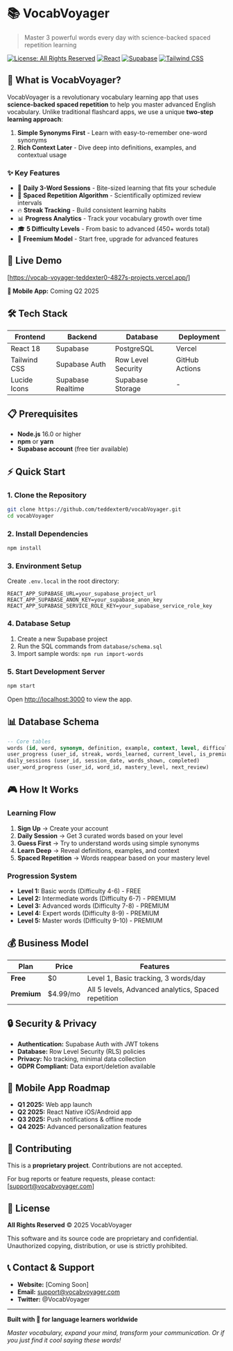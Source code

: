 # 📚 VocabVoyager

> Master 3 powerful words every day with science-backed spaced repetition learning

[![License: All Rights Reserved](https://img.shields.io/badge/License-All%20Rights%20Reserved-red.svg)](LICENSE)
[![React](https://img.shields.io/badge/React-18.2.0-blue.svg)](https://reactjs.org/)
[![Supabase](https://img.shields.io/badge/Supabase-2.53.0-green.svg)](https://supabase.com/)
[![Tailwind CSS](https://img.shields.io/badge/Tailwind_CSS-4.1.11-38B2AC.svg)](https://tailwindcss.com/)

## 🎯 **What is VocabVoyager?**

VocabVoyager is a revolutionary vocabulary learning app that uses **science-backed spaced repetition** to help you master advanced English vocabulary. Unlike traditional flashcard apps, we use a unique **two-step learning approach**:

1. **Simple Synonyms First** - Learn with easy-to-remember one-word synonyms
2. **Rich Context Later** - Dive deep into definitions, examples, and contextual usage

### ✨ **Key Features**

- 📅 **Daily 3-Word Sessions** - Bite-sized learning that fits your schedule
- 🧠 **Spaced Repetition Algorithm** - Scientifically optimized review intervals
- 🔥 **Streak Tracking** - Build consistent learning habits
- 📊 **Progress Analytics** - Track your vocabulary growth over time
- 🎓 **5 Difficulty Levels** - From basic to advanced (450+ words total)
- 💎 **Freemium Model** - Start free, upgrade for advanced features

## 🚀 **Live Demo**
[https://vocab-voyager-teddexter0-4827s-projects.vercel.app/]

**📱 Mobile App:** Coming Q2 2025

## 🛠️ **Tech Stack**

| Frontend | Backend | Database | Deployment |
|----------|---------|----------|------------|
| React 18 | Supabase | PostgreSQL | Vercel |
| Tailwind CSS | Supabase Auth | Row Level Security | GitHub Actions |
| Lucide Icons | Supabase Realtime | Supabase Storage | - |

## 📋 **Prerequisites**

- **Node.js** 16.0 or higher
- **npm** or **yarn**
- **Supabase account** (free tier available)

## ⚡ **Quick Start**

### 1. Clone the Repository
```bash
git clone https://github.com/teddexter0/vocabVoyager.git
cd vocabVoyager
```

### 2. Install Dependencies
```bash
npm install
```

### 3. Environment Setup
Create `.env.local` in the root directory:
```env
REACT_APP_SUPABASE_URL=your_supabase_project_url
REACT_APP_SUPABASE_ANON_KEY=your_supabase_anon_key
REACT_APP_SUPABASE_SERVICE_ROLE_KEY=your_supabase_service_role_key
```

### 4. Database Setup
1. Create a new Supabase project
2. Run the SQL commands from `database/schema.sql`
3. Import sample words: `npm run import-words`

### 5. Start Development Server
```bash
npm start
```

Open [http://localhost:3000](http://localhost:3000) to view the app.

## 📊 **Database Schema**

```sql
-- Core tables
words (id, word, synonym, definition, example, context, level, difficulty)
user_progress (user_id, streak, words_learned, current_level, is_premium)
daily_sessions (user_id, session_date, words_shown, completed)
user_word_progress (user_id, word_id, mastery_level, next_review)
```

## 🎮 **How It Works**

### Learning Flow
1. **Sign Up** → Create your account
2. **Daily Session** → Get 3 curated words based on your level
3. **Guess First** → Try to understand words using simple synonyms
4. **Learn Deep** → Reveal definitions, examples, and context
5. **Spaced Repetition** → Words reappear based on your mastery level

### Progression System
- **Level 1:** Basic words (Difficulty 4-6) - FREE
- **Level 2:** Intermediate words (Difficulty 6-7) - PREMIUM
- **Level 3:** Advanced words (Difficulty 7-8) - PREMIUM
- **Level 4:** Expert words (Difficulty 8-9) - PREMIUM
- **Level 5:** Master words (Difficulty 9-10) - PREMIUM

## 💰 **Business Model**

| Plan | Price | Features |
|------|-------|----------|
| **Free** | $0 | Level 1, Basic tracking, 3 words/day |
| **Premium** | $4.99/mo | All 5 levels, Advanced analytics, Spaced repetition |

## 🔒 **Security & Privacy**

- **Authentication:** Supabase Auth with JWT tokens
- **Database:** Row Level Security (RLS) policies
- **Privacy:** No tracking, minimal data collection
- **GDPR Compliant:** Data export/deletion available

## 📱 **Mobile App Roadmap**

- **Q1 2025:** Web app launch
- **Q2 2025:** React Native iOS/Android app
- **Q3 2025:** Push notifications & offline mode
- **Q4 2025:** Advanced personalization features

## 🤝 **Contributing**

This is a **proprietary project**. Contributions are not accepted.

For bug reports or feature requests, please contact: [support@vocabvoyager.com]

## 📄 **License**

**All Rights Reserved** © 2025 VocabVoyager

This software and its source code are proprietary and confidential. Unauthorized copying, distribution, or use is strictly prohibited.

## 📞 **Contact & Support**

- **Website:** [Coming Soon]
- **Email:** support@vocabvoyager.com
- **Twitter:** @VocabVoyager

---

**Built with 🧠 for language learners worldwide**

*Master vocabulary, expand your mind, transform your communication. Or if you just find it cool saying these words!*